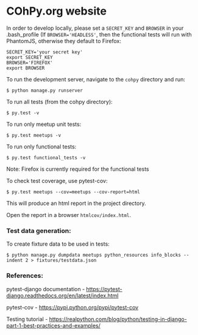 # COhPy.org website

In order to develop locally, please set a ```SECRET_KEY``` and ```BROWSER``` in your .bash_profile (If ```BROWSER='HEADLESS'```, then the functional tests will run with PhantomJS, otherwise they default to Firefox:

```
SECRET_KEY='your secret key'
export SECRET_KEY
BROWSER='FIREFOX'
export BROWSER
```

To run the development server, navigate to the ```cohpy``` directory and run:

```
$ python manage.py runserver
```

To run all tests (from the cohpy directory):

```
$ py.test -v
```

To run only meetup unit tests:

```
$ py.test meetups -v
```

To run only functional tests:

```
$ py.test functional_tests -v
```

Note: Firefox is currently required for the functional tests

To check test coverage, use pytest-cov:

```
$ py.test meetups --cov=meetups --cov-report=html
```

This will produce an html report in the project directory.

Open the report in a browser ```htmlcov/index.html```.

### Test data generation:

To create fixture data to be used in tests:

```
$ python manage.py dumpdata meetups python_resources info_blocks --indent 2 > fixtures/testdata.json
```

### References:

pytest-django documentation - https://pytest-django.readthedocs.org/en/latest/index.html

pytest-cov - https://pypi.python.org/pypi/pytest-cov

Testing tutorial - https://realpython.com/blog/python/testing-in-django-part-1-best-practices-and-examples/